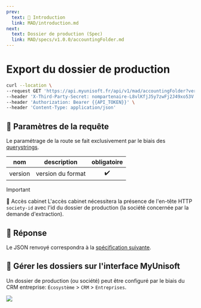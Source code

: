 ```yaml
---
prev:
  text: 💃 Introduction
  link: MAD/introduction.md
next:
  text: Dossier de production (Spec)
  link: MAD/specs/v1.0.0/accountingFolder.md
---
```


# Export du dossier de production

```bash
curl --location \
--request GET 'https://api.myunisoft.fr/api/v1/mad/accountingFolder?version=1.0.0' \
--header 'X-Third-Party-Secret: nompartenaire-L8vlKfjJ5y7zwFj2J49xo53V' \
--header 'Authorization: Bearer {{API_TOKEN}}' \
--header 'Content-Type: application/json'
```

## 🔧 Paramètres de la requête

Le paramétrage de la route se fait exclusivement par le biais des [querystrings](https://en.wikipedia.org/wiki/Query_string). 

| nom | description | obligatoire |
| --- | --- | :---: |
| version | version du format | ✔️ |

> [!IMPORTANT]
> 🔹 Accès cabinet 
> L'accès cabinet nécessitera la présence de l'en-tête HTTP `society-id` avec l'id du dossier de production (la société concernée par la demande d'extraction).

## 🔬 Réponse

Le JSON renvoyé correspondra à la [spécification suivante](../specs/v1.0.0/accountingFolder.md).

## 💬 Gérer les dossiers sur l'interface MyUnisoft

Un dossier de production (ou société) peut être configuré par le biais du CRM entreprise: `Écosystème` > `CRM` > `Entreprises`.

![](../../images/crm_list_entreprises.PNG)
